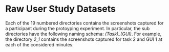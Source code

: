 # Raw User Study Datasets

Each of the 19 numbered directories contains the screenshots captured for a participant during the protoyping experiment. In particular, the sub directories have the following naming schema: *(Task)_(GUI)*. For example, the directory *2_1* contains the screenshots captured for task 2 and GUI 1 at each of the considered minutes.

